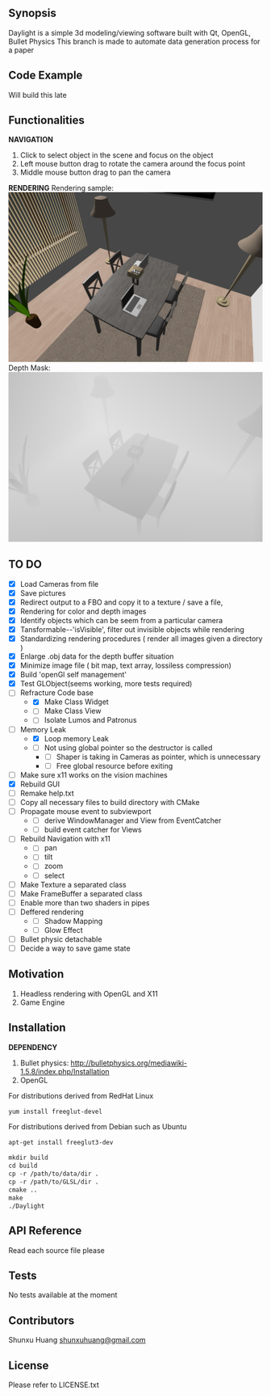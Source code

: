 ## Synopsis

Daylight is a simple 3d modeling/viewing software built with Qt, OpenGL, Bullet Physics
This branch is made to automate data generation process for a paper

## Code Example

Will build this late

## Functionalities

__NAVIGATION__
1. Click to select object in the scene and focus on the object
2. Left mouse button drag to rotate the camera around the focus point
3. Middle mouse button drag to pan the camera


__RENDERING__
Rendering sample:
![alt text](https://github.com/Shunxu-H/DayLight/blob/master/sampleImages/color.png?raw=true)
Depth Mask:
![alt text](https://github.com/Shunxu-H/DayLight/blob/master/sampleImages/depth.png?raw=true)


## TO DO

- [X] Load Cameras from file
- [X] Save pictures
- [X] Redirect output to a FBO and copy it to a texture / save a file,
- [X] Rendering for color and depth images
- [X] Identify objects which can be seem from a particular camera
- [X] Tansformable--'isVisible', filter out invisible objects while rendering
- [X] Standardizing rendering procedures ( render all images given a directory )
- [X] Enlarge .obj data for the depth buffer situation
- [X] Minimize image file ( bit map, text array, lossiless compression)
- [X] Build 'openGl self management'
- [X] Test GLObject(seems working, more tests required)
- [ ] Refracture Code base
  * - [X] Make Class Widget
  * - [ ] Make Class View
  * - [ ] Isolate Lumos and Patronus
- [ ] Memory Leak
  * -[X] Loop memory Leak
  * -[ ] Not using global pointer so the destructor is called
	* -[ ] Shaper is taking in Cameras as pointer, which is unnecessary
	* -[ ] Free global resource before exiting
- [ ] Make sure x11 works on the vision machines
- [X] Rebuild GUI
- [ ] Remake help.txt
- [ ] Copy all necessary files to build directory with CMake
- [ ] Propagate mouse event to subviewport
  * - [ ] derive WindowManager and View from EventCatcher
  * - [ ] build event catcher for Views
- [ ] Rebuild Navigation with x11
	* - [ ] pan
	* - [ ] tilt
	* - [ ] zoom
	* - [ ] select
- [ ] Make Texture a separated class
- [ ] Make FrameBuffer a separated class
- [ ] Enable more than two shaders in pipes
- [ ] Deffered rendering
	* - [ ] Shadow Mapping
	* - [ ] Glow Effect
- [ ] Bullet physic detachable
- [ ] Decide a way to save game state

## Motivation

1. Headless rendering with OpenGL and X11
2. Game Engine

## Installation

__DEPENDENCY__
1. Bullet physics: http://bulletphysics.org/mediawiki-1.5.8/index.php/Installation
2. OpenGL

For distributions derived from RedHat Linux

```
yum install freeglut-devel
```

For distributions derived from Debian such as Ubuntu

```
apt-get install freeglut3-dev
```


```
mkdir build
cd build
cp -r /path/to/data/dir .
cp -r /path/to/GLSL/dir .
cmake ..
make
./Daylight
```


## API Reference

Read each source file please

## Tests

No tests available at the moment

## Contributors

Shunxu Huang
shunxuhuang@gmail.com

## License

Please refer to LICENSE.txt
